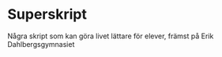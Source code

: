 # Superskript
Några skript som kan göra livet lättare för elever, främst på Erik Dahlbergsgymnasiet
